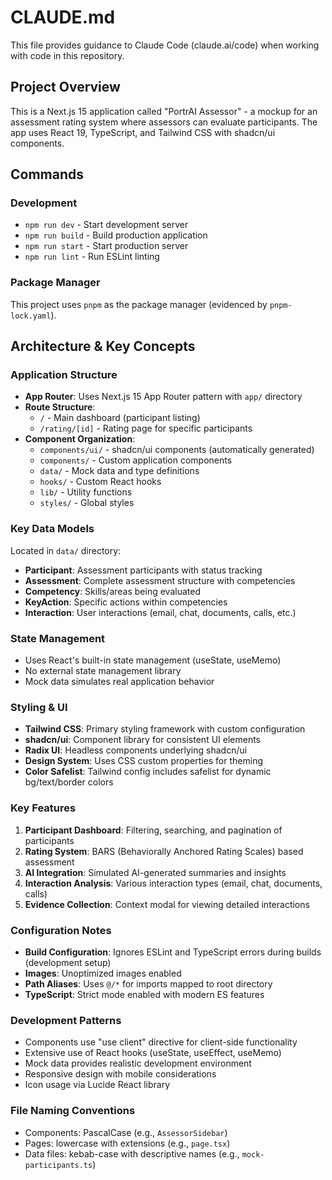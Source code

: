 # CLAUDE.md

This file provides guidance to Claude Code (claude.ai/code) when working with code in this repository.

## Project Overview

This is a Next.js 15 application called "PortrAI Assessor" - a mockup for an assessment rating system where assessors can evaluate participants. The app uses React 19, TypeScript, and Tailwind CSS with shadcn/ui components.

## Commands

### Development
- `npm run dev` - Start development server
- `npm run build` - Build production application  
- `npm run start` - Start production server
- `npm run lint` - Run ESLint linting

### Package Manager
This project uses `pnpm` as the package manager (evidenced by `pnpm-lock.yaml`).

## Architecture & Key Concepts

### Application Structure
- **App Router**: Uses Next.js 15 App Router pattern with `app/` directory
- **Route Structure**:
  - `/` - Main dashboard (participant listing)
  - `/rating/[id]` - Rating page for specific participants
- **Component Organization**:
  - `components/ui/` - shadcn/ui components (automatically generated)
  - `components/` - Custom application components
  - `data/` - Mock data and type definitions
  - `hooks/` - Custom React hooks
  - `lib/` - Utility functions
  - `styles/` - Global styles

### Key Data Models
Located in `data/` directory:
- **Participant**: Assessment participants with status tracking
- **Assessment**: Complete assessment structure with competencies
- **Competency**: Skills/areas being evaluated  
- **KeyAction**: Specific actions within competencies
- **Interaction**: User interactions (email, chat, documents, calls, etc.)

### State Management
- Uses React's built-in state management (useState, useMemo)
- No external state management library
- Mock data simulates real application behavior

### Styling & UI
- **Tailwind CSS**: Primary styling framework with custom configuration
- **shadcn/ui**: Component library for consistent UI elements
- **Radix UI**: Headless components underlying shadcn/ui
- **Design System**: Uses CSS custom properties for theming
- **Color Safelist**: Tailwind config includes safelist for dynamic bg/text/border colors

### Key Features
1. **Participant Dashboard**: Filtering, searching, and pagination of participants
2. **Rating System**: BARS (Behaviorally Anchored Rating Scales) based assessment
3. **AI Integration**: Simulated AI-generated summaries and insights
4. **Interaction Analysis**: Various interaction types (email, chat, documents, calls)
5. **Evidence Collection**: Context modal for viewing detailed interactions

### Configuration Notes
- **Build Configuration**: Ignores ESLint and TypeScript errors during builds (development setup)
- **Images**: Unoptimized images enabled
- **Path Aliases**: Uses `@/*` for imports mapped to root directory
- **TypeScript**: Strict mode enabled with modern ES features

### Development Patterns
- Components use "use client" directive for client-side functionality
- Extensive use of React hooks (useState, useEffect, useMemo)
- Mock data provides realistic development environment
- Responsive design with mobile considerations
- Icon usage via Lucide React library

### File Naming Conventions
- Components: PascalCase (e.g., `AssessorSidebar`)
- Pages: lowercase with extensions (e.g., `page.tsx`)
- Data files: kebab-case with descriptive names (e.g., `mock-participants.ts`)